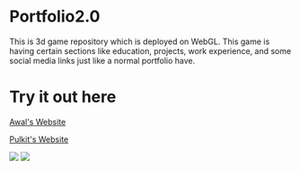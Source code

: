 # Portfolio2.0 
This is 3d game repository which is deployed on WebGL. 
This game is having certain sections like education, projects, work experience, and some social media links just like a normal portfolio have. 


# Try it out here
 [Awal's Website](https://awalrajsingh.in/)

 [Pulkit's Website](https://pulkitmidha.com/)


![](https://github.com/midopooler/Portfolio2.0/blob/main/Screenshot_1.png)
![](https://github.com/midopooler/Portfolio2.0/blob/main/Screenshot_2.png)
